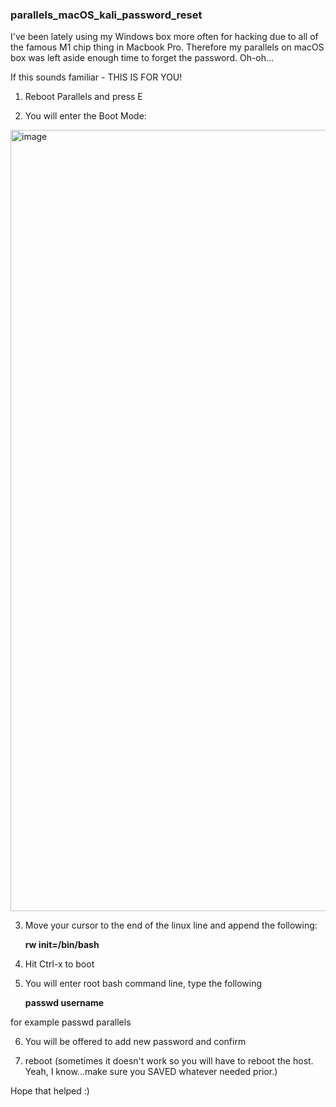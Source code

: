 ### parallels_macOS_kali_password_reset

I've been lately using my Windows box more often for hacking due to all of the famous M1 chip thing in Macbook Pro.
Therefore my parallels on macOS box was left aside enough time to forget the password. Oh-oh...

If this sounds familiar - THIS IS FOR YOU!

1. Reboot Parallels and press E

3. You  will enter the Boot Mode:

<img width="1250" alt="image" src="https://github.com/0xsisu/parallels_macOS_kali_password_reset/assets/78635937/70c09541-e20a-414b-8015-f2ebfc578478">

3. Move your cursor to the end of the linux line and append the following:

   **rw init=/bin/bash**

4. Hit Ctrl-x to boot

5. You will enter root bash command line, type the following

   **passwd username** 

for example passwd parallels

6. You will be offered to add new password and confirm

7. reboot (sometimes it doesn't work so you will have to reboot the host. Yeah, I know...make sure you SAVED whatever needed prior.)

Hope that helped :)

